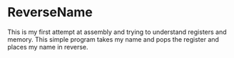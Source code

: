 # ReverseName
This is my first attempt at assembly and trying to understand registers and memory. This simple program takes my name and pops the register and places my name in reverse.
